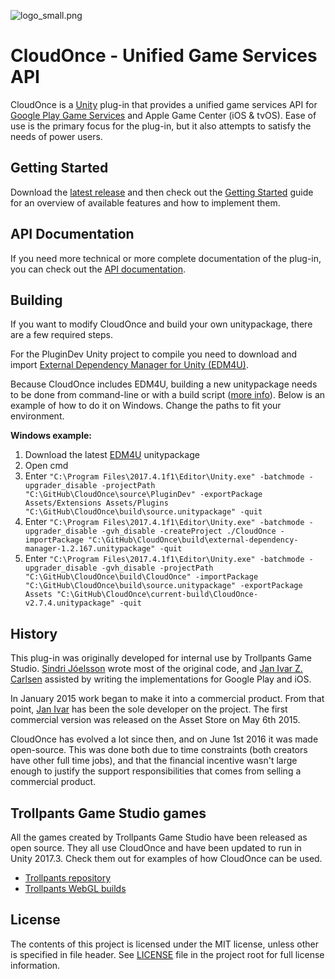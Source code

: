 ![logo_small.png](.github/logo_small.png)

# CloudOnce - Unified Game Services API
CloudOnce is a [Unity](http://unity3d.com/) plug-in that provides a unified game services API for [Google Play Game Services](https://github.com/playgameservices/play-games-plugin-for-unity/) and Apple Game Center (iOS & tvOS). Ease of use is the primary focus for the plug-in, but it also attempts to satisfy the needs of power users.

## Getting Started
Download the [latest release](https://github.com/jizc/CloudOnce/releases/latest) and then check out the [Getting Started](http://jizc.github.io/CloudOnce/gettingStarted.html) guide for an overview of available features and how to implement them.

## API Documentation
If you need more technical or more complete documentation of the plug-in, you can check out the [API documentation](http://jizc.github.io/CloudOnce/api-docs/index.html).

## Building
If you want to modify CloudOnce and build your own unitypackage, there are a few required steps.

For the PluginDev Unity project to compile you need to download and import [External Dependency Manager for Unity (EDM4U)](https://github.com/googlesamples/unity-jar-resolver).

Because CloudOnce includes EDM4U, building a new unitypackage needs to be done from command-line or with a build script ([more info](https://github.com/googlesamples/unity-jar-resolver#getting-started)). Below is an example of how to do it on Windows. Change the paths to fit your environment.

**Windows example:**
1. Download the latest [EDM4U](https://github.com/googlesamples/unity-jar-resolver) unitypackage
2. Open cmd
3. Enter `"C:\Program Files\2017.4.1f1\Editor\Unity.exe" -batchmode -upgrader_disable -projectPath "C:\GitHub\CloudOnce\source\PluginDev" -exportPackage Assets/Extensions Assets/Plugins "C:\GitHub\CloudOnce\build\source.unitypackage" -quit`
4. Enter `"C:\Program Files\2017.4.1f1\Editor\Unity.exe" -batchmode -upgrader_disable -gvh_disable -createProject ./CloudOnce -importPackage "C:\GitHub\CloudOnce\build\external-dependency-manager-1.2.167.unitypackage" -quit`
5. Enter `"C:\Program Files\2017.4.1f1\Editor\Unity.exe" -batchmode -upgrader_disable -gvh_disable -projectPath "C:\GitHub\CloudOnce\build\CloudOnce" -importPackage "C:\GitHub\CloudOnce\build\source.unitypackage" -exportPackage Assets "C:\GitHub\CloudOnce\current-build\CloudOnce-v2.7.4.unitypackage" -quit`

## History
This plug-in was originally developed for internal use by Trollpants Game Studio. [Sindri Jóelsson](http://github.com/sindrijo) wrote most of the original code, and [Jan Ivar Z. Carlsen](http://github.com/jizc) assisted by writing the implementations for Google Play and iOS.

In January 2015 work began to make it into a commercial product. From that point, [Jan Ivar](http://github.com/jizc) has been the sole developer on the project. The first commercial version was released on the Asset Store on May 6th 2015.

CloudOnce has evolved a lot since then, and on June 1st 2016 it was made open-source. This was done both due to time constraints (both creators have other full time jobs), and that the financial incentive wasn't large enough to justify the support responsibilities that comes from selling a commercial product.

## Trollpants Game Studio games
All the games created by Trollpants Game Studio have been released as open source. They all use CloudOnce and have been updated to run in Unity 2017.3. Check them out for examples of how CloudOnce can be used.
* [Trollpants repository](https://github.com/jizc/Trollpants)
* [Trollpants WebGL builds](https://jizc.github.io/Trollpants)

## License
The contents of this project is licensed under the MIT license, unless other is specified in file header. See [LICENSE](./LICENSE) file in the project root for full license information.
